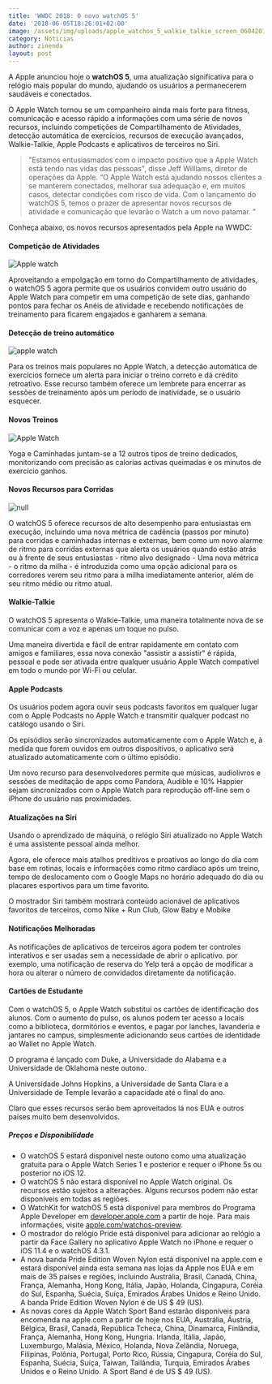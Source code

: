 ```yaml
---
title: 'WWDC 2018: O novo watchOS 5'
date: '2018-06-05T18:26:01+02:00'
image: /assets/img/uploads/apple_watchos_5_walkie_talkie_screen_06042018.gif
category: Noticias
author: zinenda
layout: post
---
```

A Apple anunciou hoje o **watchOS 5**, uma atualização significativa para o relógio mais popular do mundo, ajudando os usuários a permanecerem saudáveis e conectados. 

O Apple Watch tornou se um companheiro ainda mais forte para fitness, comunicação e acesso rápido a informações com uma série de novos recursos, incluindo competições de Compartilhamento de Atividades, detecção automática de exercícios, recursos de execução avançados, Walkie-Talkie, Apple Podcasts e aplicativos de terceiros no Siri.

> "Estamos entusiasmados com o impacto positivo que a Apple Watch está tendo nas vidas das pessoas", disse Jeff Williams, diretor de operações da Apple. “O Apple Watch está ajudando nossos clientes a se manterem conectados, melhorar sua adequação e, em muitos casos, detectar condições com risco de vida. Com o lançamento do watchOS 5, temos o prazer de apresentar novos recursos de atividade e comunicação que levarão o Watch a um novo patamar. ”

Conheça abaixo, os novos recursos apresentados pela Apple na WWDC:

#### Competição de Atividades

![Apple watch](/assets/img/uploads/apple-watchos_5-competitions-screen-06042018_carousel.jpg.large-1-.jpg)

Aproveitando a empolgação em torno do Compartilhamento de atividades, o watchOS 5 agora permite que os usuários convidem outro usuário do Apple Watch para competir em uma competição de sete dias, ganhando pontos para fechar os Anéis de atividade e recebendo notificações de treinamento para ficarem engajados e ganharem a semana.

#### Detecção de treino automático

![apple watch](/assets/img/uploads/apple-watchos_5-workout-detections-01-screen-06042018_carousel.jpg.large-1-.jpg)

Para os treinos mais populares no Apple Watch, a detecção automática de exercícios fornece um alerta para iniciar o treino correto e dá crédito retroativo. Esse recurso também oferece um lembrete para encerrar as sessões de treinamento após um período de inatividade, se o usuário esquecer.

#### Novos Treinos

![Apple Watch](/assets/img/uploads/apple-watchos_5-yoga-screen-06042018_carousel.jpg.large-1-.jpg)

Yoga e Caminhadas juntam-se a 12 outros tipos de treino dedicados, monitorizando com precisão as calorias activas queimadas e os minutos de exercício ganhos.

#### Novos Recursos para Corridas

![null](/assets/img/uploads/apple-watchos_5-running-features-02-screen-06042018_carousel.jpg.large-1-.jpg)

O watchOS 5 oferece recursos de alto desempenho para entusiastas em execução, incluindo uma nova métrica de cadência (passos por minuto) para corridas e caminhadas internas e externas, bem como um novo alarme de ritmo para corridas externas que alerta os usuários quando estão atrás ou à frente de seus entusiastas - ritmo alvo designado - Uma nova métrica - o ritmo da milha - é introduzida como uma opção adicional para os corredores verem seu ritmo para a milha imediatamente anterior, além de seu ritmo médio ou ritmo atual.

#### Walkie-Talkie

O watchOS 5 apresenta o Walkie-Talkie, uma maneira totalmente nova de se comunicar com a voz e apenas um toque no pulso. 

Uma maneira divertida e fácil de entrar rapidamente em contato com amigos e familiares, essa nova conexão "assistir a assistir" é rápida, pessoal e pode ser ativada entre qualquer usuário Apple Watch compatível em todo o mundo por Wi-Fi ou celular.

#### Apple Podcasts

Os usuários podem agora ouvir seus podcasts favoritos em qualquer lugar com o Apple Podcasts no Apple Watch e transmitir qualquer podcast no catálogo usando o Siri. 

Os episódios serão sincronizados automaticamente com o Apple Watch e, à medida que forem ouvidos em outros dispositivos, o aplicativo será atualizado automaticamente com o último episódio. 

Um novo recurso para desenvolvedores permite que músicas, audiolivros e sessões de meditação de apps como Pandora, Audible e 10% Happier sejam sincronizados com o Apple Watch para reprodução off-line sem o iPhone do usuário nas proximidades.

#### Atualizações na Siri

Usando o aprendizado de máquina, o relógio Siri atualizado no Apple Watch é uma assistente pessoal ainda melhor. 

Agora, ele oferece mais atalhos preditivos e proativos ao longo do dia com base em rotinas, locais e informações como ritmo cardíaco após um treino, tempo de deslocamento com o Google Maps no horário adequado do dia ou placares esportivos para um time favorito. 

O mostrador Siri também mostrará conteúdo acionável de aplicativos favoritos de terceiros, como Nike + Run Club, Glow Baby e Mobike

#### Notificações Melhoradas

As notificações de aplicativos de terceiros agora podem ter controles interativos e ser usadas sem a necessidade de abrir o aplicativo. por exemplo, uma notificação de reserva do Yelp terá a opção de modificar a hora ou alterar o número de convidados diretamente da notificação.

#### Cartões de Estudante

Com o watchOS 5, o Apple Watch substitui os cartões de identificação dos alunos. Com o aumento do pulso, os alunos podem ter acesso a locais como a biblioteca, dormitórios e eventos, e pagar por lanches, lavanderia e jantares no campus, simplesmente adicionando seus cartões de identidade ao Wallet no Apple Watch. 

O programa é lançado com Duke, a Universidade do Alabama e a Universidade de Oklahoma neste outono. 

A Universidade Johns Hopkins, a Universidade de Santa Clara e a Universidade de Temple levarão a capacidade até o final do ano.

Claro que esses recursos serão bem aproveitados lá nos EUA e outros países muito bem desenvolvidos.

##### Preços e Disponibilidade

* O watchOS 5 estará disponível neste outono como uma atualização gratuita para o Apple Watch Series 1 e posterior e requer o iPhone 5s ou posterior no iOS 12. 
* O watchOS 5 não estará disponível no Apple Watch original. Os recursos estão sujeitos a alterações. Alguns recursos podem não estar disponíveis em todas as regiões.
* O WatchKit for watchOS 5 está disponível para membros do Programa Apple Developer em [developer.apple.com](developer.apple.com) a partir de hoje. Para mais informações, visite [apple.com/watchos-preview](apple.com/watchos-preview).
* O mostrador do relógio Pride está disponível para adicionar ao relógio a partir da Face Gallery no aplicativo Apple Watch no iPhone e requer o iOS 11.4 e o watchOS 4.3.1.
* A nova banda Pride Edition Woven Nylon está disponível na apple.com e estará disponível ainda esta semana nas lojas da Apple nos EUA e em mais de 35 países e regiões, incluindo Austrália, Brasil, Canadá, China, França, Alemanha, Hong Kong, Itália, Japão, Holanda, Cingapura, Coréia do Sul, Espanha, Suécia, Suíça, Emirados Árabes Unidos e Reino Unido. A banda Pride Edition Woven Nylon é de US $ 49 (US).
* As novas cores da Apple Watch Sport Band estarão disponíveis para encomenda na apple.com a partir de hoje nos EUA, Austrália, Áustria, Bélgica, Brasil, Canadá, República Tcheca, China, Dinamarca, Finlândia, França, Alemanha, Hong Kong, Hungria. Irlanda, Itália, Japão, Luxemburgo, Malásia, México, Holanda, Nova Zelândia, Noruega, Filipinas, Polônia, Portugal, Porto Rico, Rússia, Cingapura, Coréia do Sul, Espanha, Suécia, Suíça, Taiwan, Tailândia, Turquia, Emirados Árabes Unidos e o Reino Unido. A Sport Band é de US $ 49 (US).
